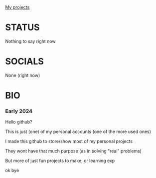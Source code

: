 <a href="https://github.com/abdwiqb/abdwiqb/blob/main/PROJECTS.md">My projects</a>

# STATUS
Nothing to say right now

# SOCIALS
None (right now)

# BIO

### Early 2024

Hello github?

This is just (one) of my personal accounts (one of the more used ones)

I made this github to store/show most of my personal projects

They wont have that much purpose (as in solving "real" problems)

But more of just fun projects to make, or learning exp

ok bye
